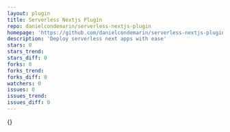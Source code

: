 ```yaml
---
layout: plugin
title: Serverless Nextjs Plugin
repo: danielcondemarin/serverless-nextjs-plugin
homepage: 'https://github.com/danielcondemarin/serverless-nextjs-plugin'
description: 'Deploy serverless next apps with ease'
stars: 0
stars_trend: 
stars_diff: 0
forks: 0
forks_trend: 
forks_diff: 0
watchers: 0
issues: 0
issues_trend: 
issues_diff: 0
---
```



{}
